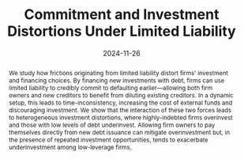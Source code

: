 ---
# Documentation: https://sourcethemes.com/academic/docs/managing-content/

title: 'Commitment and Investment Distortions Under Limited Liability'
subtitle: ''
summary: 'By financing new investments with debt, firms can use limited liability to credibly commit to defaulting earlier—allowing both firm owners and new creditors to benefit from diluting existing creditors.'
authors:
- Jesse Perla
- Carolin Pflueger
- Michal Szkup
categories: []
date: '2024-11-26'
lastmod: 2024-11-26T13:19:59.050789Z
featured: true
draft: false

# Featured image
# To use, add an image named `featured.jpg/png` to your page's folder.
# Focal points: Smart, Center, TopLeft, Top, TopRight, Left, Right, BottomLeft, Bottom, BottomRight.
image:
  caption: 'Claims to cashflows for new debt, old debt, and equity'
  focal_point: 'Right'
  preview_only: false

# Projects (optional).
#   Associate this post with one or more of your projects.
#   Simply enter your project's folder or file name without extension.
#   E.g. `projects = ["internal-project"]` references `content/project/deep-learning/index.md`.
projects: ["financial-frictions"]
publishDate: '2024-11-26T13:19:59.050789Z'
publication_types:
- 2
publication: '**Journal of Economic Theory**'
abstract: "We study how frictions originating from limited liability distort firms' investment and financing choices. By financing new investments with debt, firms can use limited liability to credibly commit to defaulting earlier—allowing both firm owners and new creditors to benefit from diluting existing creditors. In a dynamic setup, this leads to time-inconsistency, increasing the cost of external funds and discouraging investment. We show that the interaction of these two forces leads to heterogeneous investment distortions, where highly-indebted firms overinvest and those with low levels of debt underinvest. Allowing firm owners to pay themselves directly from new debt issuance can mitigate overinvestment but, in the presence of repeated investment opportunities, tends to exacerbate underinvestment among low-leverage firms."
url_pdf: https://www.sciencedirect.com/science/article/pii/S0022053124001327
---